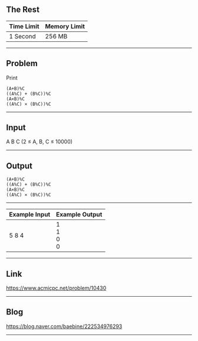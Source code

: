 ## **The Rest**

| Time Limit | Memory Limit |
| --- | --- |
| 1 Second | 256 MB |

___

## Problem
Print
```
(A+B)%C
((A%C) + (B%C))%C
(A×B)%C
((A%C) × (B%C))%C
```

___

## Input
A B C (2 ≤ A, B, C ≤ 10000)
___

## Output
```
(A+B)%C
((A%C) + (B%C))%C
(A×B)%C
((A%C) × (B%C))%C
```

___

| Example Input | Example Output |
| --- | --- |
| 5 8 4 | 1</br>1</br>0</br>0 |

___

## Link
https://www.acmicpc.net/problem/10430

___

## Blog
https://blog.naver.com/baebine/222534976293

___
